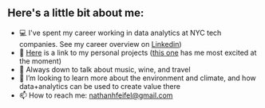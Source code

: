 ## Here's a little bit about me:

- 💻 I've spent my career working in data analytics at NYC tech companies. See my career overview on [Linkedin](https://www.linkedin.com/in/nathan-feifel-80aba4119))
- 👷 [Here](https://github.com/nfeifel?tab=repositories) is a link to my personal projects ([this one](https://github.com/nfeifel/WeatherTrends) has me most excited at the moment)
- 💬 Always down to talk about music, wine, and travel
- 👯 I’m looking to learn more about the environment and climate, and how data+analytics can be used to create value there
- 📫 How to reach me: nathanhfeifel@gmail.com


<!--
**nfeifel/nfeifel** is a ✨ _special_ ✨ repository because its `README.md` (this file) appears on your GitHub profile.

Here are some ideas to get you started:

-->
